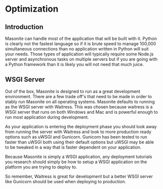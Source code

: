 # Optimization

## Introduction

Masonite can handle most of the application that will be built with it. Python is clearly not the fastest language so if it is brute speed to manage 100,000 simultaneous connections than no application written in Python will suit your needs. Those types of application will typically require some Node.js server and asynchronous tasks on multiple servers but if you are going with a Python framework than it is likely you will not need that much juice.

## WSGI Server

Out of the box, Masonite is designed to run as a great development environment. There are a few trade off's that need to be made in order to stably run Masonite on all operating systems. Masonite defaults to running as the WSGI server with Waitress. This was chosen because waitress is a WSGI server that runs on both Windows and Mac and is powerful enough to run most application during development.

As your application is entering the deployment phase you should look away from running the server with Waitress and look to more production ready options such as uWSGI and Gunicorn. Gunicorn has been tested to run faster than uWSGI both using their default options but uWSGI may be able to be tweaked in a way that is faster dependent on your application.

Because Masonite is simply a WSGI application, any deployment tutorials you research should simply be how to setup a WSGI application on the platform you are trying to deploy to.

So remember, Waitress is great for development but a better WSGI server like Gunicorn should be used when deploying to production.

